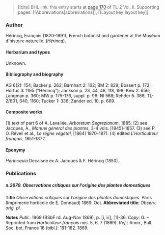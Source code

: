 > [!cite] BHL link: this entry starts at [page 170](https://www.biodiversitylibrary.org/item/103253#page/196/mode/1up) of TL-2 Vol. II.
> Supporting pages: [[Abbreviations|abbreviations]], [[Layout key|layout key]].

### Author

Hérincq, François (1820-1891), French botanist and gardener at the Muséum d'histoire naturelle. (*Hérincq*).

#### Herbarium and types

Unknown.

#### Bibliography and biography

AG 6(2): 154; Backer p. 262; Barnhart 2: 162; BM 2: 829; Bossert p. 172; Hortus 3: 1195 ("Hérincq"); Jackson p. 23, 44, 48, 118, 198; Kew 2: 656; Langman p. 360; MW p. 175-176, suppl. p. 96; NI 568; Rehder 5: 386; TL-2/601, 640, 1160; Tucker 1: 336; Zander ed. 10, p. 669.

#### Composite works

(1) text of part 6 of A. Lavallée, *Arboretum Segrezianum*, 1885.
(2) see Jacques, A., *Manuel général des plantes*, 3-4 vols. \[1845\]-1857.
(3) see P. O. Réveil et al., *Le régne végétal*, \[1864\] 1870-1871.
(4) edited *L'Horticulteur français*, 1851-1872.

#### Eponymy

*Herincquia* Decaisne ex A. Jacques & F. Hérincq (1850).

### Publications

##### n.2679. Observations critiques sur l'origine des plantes domestiques

**Title**
*Observations critiques sur l'origine des plantes domestiques*. Paris (Imprimerie horticole de E. Donnaud) 1869. Oct.
**Abbreviated title**: *Observ. orig. pl.*

**Notes**
*Publ*.: 1869 (BSbF rd. Aug-Nov 1869), p. \[i, iii\], \[1\]-36. *Copy*: G. – Reprinted from *Horticulteur français* nos. 5, 6, 7 (1869).
*Ref*.: Anon., Bull. Soc. bot. France 16 (bibl.): 181-182. 1869.

